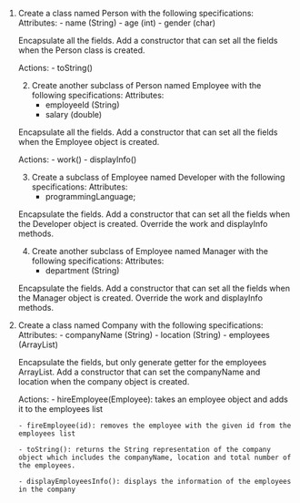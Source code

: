 1. Create a class named Person with the following specifications:
     Attributes:
       - name (String)
       - age (int)
       - gender (char)

     Encapsulate all the fields.
     Add a constructor that can set all the fields when the Person class is created.

     Actions:
       - toString()

   2. Create another subclass of Person named Employee with the following specifications:
     Attributes:
       - employeeId (String)
       - salary (double)

     Encapsulate all the fields.
     Add a constructor that can set all the fields when the Employee object is created.

     Actions:
       - work()
       - displayInfo()

   3. Create a subclass of Employee named Developer with the following specifications:
     Attributes:
       - programmingLanguage;

     Encapsulate the fields.
     Add a constructor that can set all the fields when the Developer object is created.
     Override the work and displayInfo methods.


   4. Create another subclass of Employee named Manager with the following specifications:
     Attributes:
       - department (String)

     Encapsulate the fields.
     Add a constructor that can set all the fields when the Manager object is created.
     Override the work and displayInfo methods.

5. Create a class named Company with the following specifications:
     Attributes:
       - companyName (String)
       - location (String)
       - employees (ArrayList)

     Encapsulate the fields, but only generate getter for the employees ArrayList.
     Add a constructor that can set the companyName and location when the company object is created.

     Actions:
       - hireEmployee(Employee): takes an employee object and adds it to the employees list

       - fireEmployee(id): removes the employee with the given id from the employees list

       - toString(): returns the String representation of the company object which includes the companyName, location and total number of the employees.

       - displayEmployeesInfo(): displays the information of the employees in the company

 
